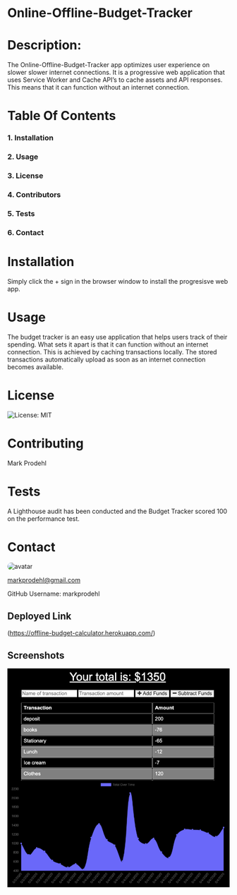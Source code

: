 # Online-Offline-Budget-Tracker 
                                               
            
 # Description:
            
 The Online-Offline-Budget-Tracker app optimizes user experience on slower slower internet connections. It is a progressive web application that uses Service Worker and Cache API’s to cache assets and API responses. This means that it can function without an internet connection. 
            
 # Table Of Contents
            
 ### 1. Installation
            
 ### 2. Usage
            
 ### 3. License
            
 ### 4. Contributors
            
 ### 5. Tests
            
 ### 6. Contact
            
 # Installation
            
 Simply click the + sign in the browser window to install the progresisve web app.
            
 # Usage
            
 The budget tracker is an easy use application that helps users track of their spending. What sets it apart is that it can function without an internet connection. This is achieved by caching transactions locally. The stored transactions automatically upload as soon as an internet connection becomes available. 
            
 # License
            
 ![License: MIT](https://img.shields.io/badge/License-MIT-blue.svg)
            
 # Contributing
            
 Mark Prodehl
            
 # Tests
            
 A Lighthouse audit has been conducted and the Budget Tracker scored 100 on the performance test. 
            
 # Contact
            
 <img src="https://avatars2.githubusercontent.com/u/31394631?v=4" alt="avatar" style="border-radius: 64px" width="60"/>
            
 markprodehl@gmail.com           
            
 GitHub Username: markprodehl  

 ## Deployed Link
(https://offline-budget-calculator.herokuapp.com/)


## Screenshots
![Alt text](public/assets/images/budget-tracker.png? "Optional Title")                             
           
